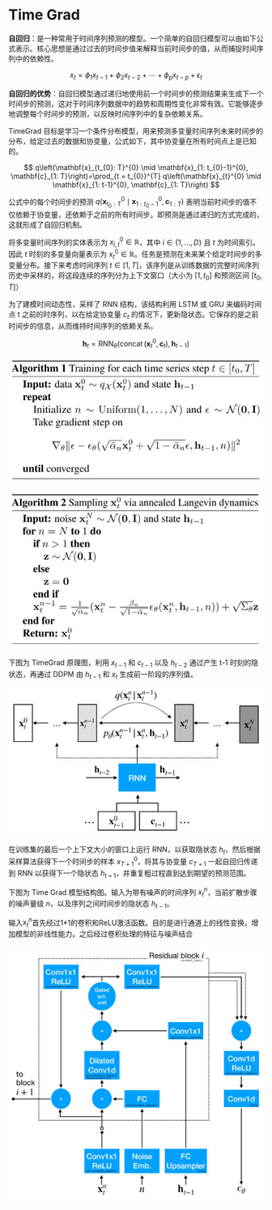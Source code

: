 # Time Grad

**自回归**：是一种常用于时间序列预测的模型。一个简单的自回归模型可以由如下公式表示。核心思想是通过过去的时间步值来解释当前时间步的值，从而捕捉时间序列中的依赖性。

$$
x_{t}=\phi_{1} x_{t-1}+\phi_{2} x_{t-2}+\cdots+\phi_{p} x_{t-p}+\epsilon_{t}
$$


**自回归的优势**：自回归模型通过递归地使用前一个时间步的预测结果来生成下一个时间步的预测，这对于时间序列数据中的趋势和周期性变化非常有效。它能够逐步地调整每个时间步的预测，以反映时间序列中的复杂依赖关系。

TimeGrad 目标是学习一个条件分布模型，用来预测多变量时间序列未来时间步的分布，给定过去的数据和协变量，公式如下，其中协变量在所有时间点上是已知的。

$$
q\left(\mathbf{x}_{t_{0}: T}^{0} \mid \mathbf{x}_{1: t_{0}-1}^{0}, \mathbf{c}_{1: T}\right)=\prod_{t = t_{0}}^{T} q\left(\mathbf{x}_{t}^{0} \mid \mathbf{x}_{1: t-1}^{0}, \mathbf{c}_{1: T}\right)
$$

公式中的每个时间步的预测 $q\left(\mathbf{x}_{t_{0}: T}^{0} \mid \mathbf{x}_{1: t_{0}-1}^{0}, \mathbf{c}_{1: T}\right)$ 表明当前时间步的值不仅依赖于协变量，还依赖于之前的所有时间步。即预测是通过递归的方式完成的，这就形成了自回归机制。

将多变量时间序列的实体表示为 $x_{i, t}^{0} \in \mathbb{R}$，其中 $i \in\{1, \ldots, D\}$ 且 $t$ 为时间索引。因此 $t$ 时刻的多变量向量表示为 $x_t^{0} \in \mathbb{R}$。任务是预测在未来某个给定时间步的多变量分布。接下来考虑时间序列 $t \in [1, T]$，该序列是从训练数据的完整时间序列历史中采样的，将这段连续的序列分为上下文窗口（大小为 $[1,t_0]$ 和预测区间 $[t_0,T]$）

为了建模时间动态性，采样了 RNN 结构，该结构利用 LSTM 或 GRU 来编码时间点 t 之前的时序列，以在给定协变量 $c_t$ 的情况下，更新隐状态。它保存的是之前时间步的信息，从而维持时间序列的依赖关系。

$$
\mathbf{h}_{t}=\operatorname{RNN}_{\theta}\left(\operatorname{concat}\left(\mathbf{x}_{t}^{0}, \mathbf{c}_{t}\right), \mathbf{h}_{t-1}\right)
$$

![Forward](images/Time%20Grad%20forward.jpg)

![Sample](images/Time%20Grad%20Sample.jpg)

下图为 TimeGrad 原理图，利用 $x_{t-1}$ 和 $c_{t-1}$ 以及 $h_{t-2}$ 通过产生 t-1 时刻的隐状态，再通过 DDPM 由 $h_{t-1}$ 和 $x_t$ 生成前一阶段的序列值。

![Time Grad](images/Time%20Grad.jpg)

在训练集的最后一个上下文大小的窗口上运行 RNN，以获取隐状态 $h_t$，然后根据采样算法获得下一个时间步的样本 $x^0_{T+1}$，将其与协变量 $c_{T+1}$ 一起自回归传递到 RNN 以获得下一个隐状态 $h_{t+1}$，并重复粗过程直到达到期望的预测范围。


下图为 Time Grad 模型结构图。输入为带有噪声的时间序列 $x^n_t$，当前扩散步骤的噪声量级 $n$，以及序列之间时间步的隐状态 $h_{t-1}$。

输入$x^n_t$首先经过1*1的卷积和ReLU激活函数。目的是进行通道上的线性变换，增加模型的非线性能力。之后经过卷积处理的特征与噪声结合

![Architecture](images/Time%20Grad%20Architecture.jpg)


